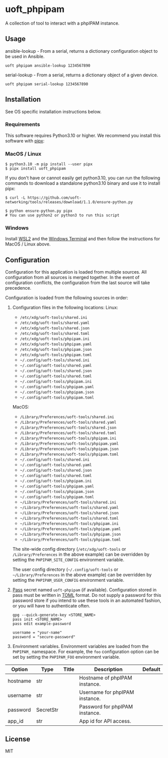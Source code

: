 # uoft_phpipam

A collection of tool to interact with a phpIPAM instance.

## Usage

ansible-lookup      -  From a serial, returns a dictionary configuration object to be used in Ansible.
```console
uoft phpipam ansible-lookup 1234567890
```

serial-lookup      -  From a serial, returns a dictionary object of a given device.
```console
uoft phpipam serial-lookup 1234567890
```

## Installation

See OS specific installation instructions below.

### Requirements

This software requires Python3.10 or higher.
We recommend you install this software with [pipx](https://pypa.github.io/pipx/):

### MacOS / Linux

```console
$ python3.10 -m pip install --user pipx
$ pipx install uoft_phpipam
```

If you don't have or cannot easily get python3.10, you can run the following commands to download a standalone python3.10 binary and use it to install pipx:

```console
$ curl -L https://github.com/uoft-networking/tools/releases/download/1.1.0/ensure-python.py

$ python ensure-python.py pipx
# You can use python2 or python3 to run this script

```

### Windows

Install [WSL2](https://learn.microsoft.com/en-us/windows/wsl/install) and the [Windows Terminal](https://apps.microsoft.com/store/detail/windows-terminal/9N0DX20HK701?hl=en-ca&gl=ca) and then follow the instructions for MacOS / Linux above.

## Configuration

Configuration for this application is loaded from multiple sources. All configuration from all sources is merged together. In the event of configuration conflicts, the configuration from the last source will take precedence.

Configuration is loaded from the following sources in order:

1. Configuration files in the following locations:
    Linux:
    - `/etc/xdg/uoft-tools/shared.ini`
    - `/etc/xdg/uoft-tools/shared.yaml`
    - `/etc/xdg/uoft-tools/shared.json`
    - `/etc/xdg/uoft-tools/shared.toml`
    - `/etc/xdg/uoft-tools/phpipam.ini`
    - `/etc/xdg/uoft-tools/phpipam.yaml`
    - `/etc/xdg/uoft-tools/phpipam.json`
    - `/etc/xdg/uoft-tools/phpipam.toml`
    - `~/.config/uoft-tools/shared.ini`
    - `~/.config/uoft-tools/shared.yaml`
    - `~/.config/uoft-tools/shared.json`
    - `~/.config/uoft-tools/shared.toml`
    - `~/.config/uoft-tools/phpipam.ini`
    - `~/.config/uoft-tools/phpipam.yaml`
    - `~/.config/uoft-tools/phpipam.json`
    - `~/.config/uoft-tools/phpipam.toml`

    MacOS:
    - `/Library/Preferences/uoft-tools/shared.ini`
    - `/Library/Preferences/uoft-tools/shared.yaml`
    - `/Library/Preferences/uoft-tools/shared.json`
    - `/Library/Preferences/uoft-tools/shared.toml`
    - `/Library/Preferences/uoft-tools/phpipam.ini`
    - `/Library/Preferences/uoft-tools/phpipam.yaml`
    - `/Library/Preferences/uoft-tools/phpipam.json`
    - `/Library/Preferences/uoft-tools/phpipam.toml`
    - `~/.config/uoft-tools/shared.ini`
    - `~/.config/uoft-tools/shared.yaml`
    - `~/.config/uoft-tools/shared.json`
    - `~/.config/uoft-tools/shared.toml`
    - `~/.config/uoft-tools/phpipam.ini`
    - `~/.config/uoft-tools/phpipam.yaml`
    - `~/.config/uoft-tools/phpipam.json`
    - `~/.config/uoft-tools/phpipam.toml`
    - `~/Library/Preferences/uoft-tools/shared.ini`
    - `~/Library/Preferences/uoft-tools/shared.yaml`
    - `~/Library/Preferences/uoft-tools/shared.json`
    - `~/Library/Preferences/uoft-tools/shared.toml`
    - `~/Library/Preferences/uoft-tools/phpipam.ini`
    - `~/Library/Preferences/uoft-tools/phpipam.yaml`
    - `~/Library/Preferences/uoft-tools/phpipam.json`
    - `~/Library/Preferences/uoft-tools/phpipam.toml`


    The site-wide config directory (`/etc/xdg/uoft-tools` or `/Library/Preferences` in the above example) can be overridden by setting the `PHPIPAM_SITE_CONFIG` environment variable.

    The user config directory (`~/.config/uoft-tools` or `~/Library/Preferences` in the above example) can be overridden by setting the `PHPIPAM_USER_CONFIG` environment variable.

2. [Pass](https://www.passwordstore.org/) secret named `uoft-phpipam` (if available). Configuration stored in pass must be written in [TOML](https://toml.io/en/) format.
Do not supply a password for this password store if you intend to use these tools in an automated fashion, or you will have to authenticate often.
    ```console
    gpg --quick-generate-key <STORE_NAME>
    pass init <STORE_NAME>
    pass edit example-password
    ```
    ```console
    username = "your-name"
    password = "secure-password"
    ```

3. Environment variables. Environment variables are loaded from the `PHPIPAM_` namespace. For example, the `foo` configuration option can be set by setting the `PHPIPAM_FOO` environment variable.

<!--
[[[cog 
import tasks.codegen as c; c.gen_conf_table('uoft_phpipam')
]]] -->
| Option | Type | Title | Description | Default |
| ------ | ---- | ----- | ----------- | ------- |
| hostname | str |  | Hostname of phpIPAM instance. |  |
| username | str |  | Username for phpIPAM instance. |  |
| password | SecretStr |  | Password for phpIPAM instance. |  |
| app_id | str |  | App id for API access. |  |
<!--[[[end]]] -->

## License

MIT